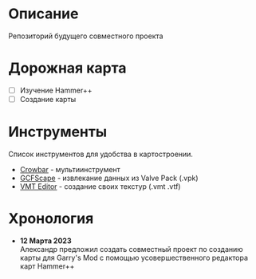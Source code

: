 # Описание

Репозиторий будущего совместного проекта

# Дорожная карта

- [ ] Изучение Hammer++
- [ ] Создание карты

# Инструменты

Список инструментов для удобства в картостроении. <br>

- [Crowbar](github.com/ZeqMacaw/Crowbar/releases/tag/v0.74) - мультиинструмент
- [GCFScape](gamebanana.com/tools/26) - извлекание данных из Valve Pack (.vpk)
- [VMT Editor](github.com/Dima-369/VMT-Editor/releases/tag/v1.3.12) - создание своих текстур (.vmt .vtf)

# Хронология

- **12 Марта 2023**<br>
Александр предложил создать совместный проект по созданию карты для Garry's Mod с помощью усовершественного редактора карт Hammer++
